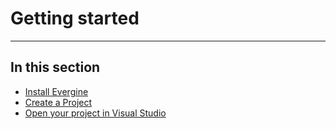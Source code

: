# Getting started
---

## In this section
* [Install Evergine](install.md)
* [Create a Project](create_project.md)
* [Open your project in Visual Studio](open_in_vs.md)